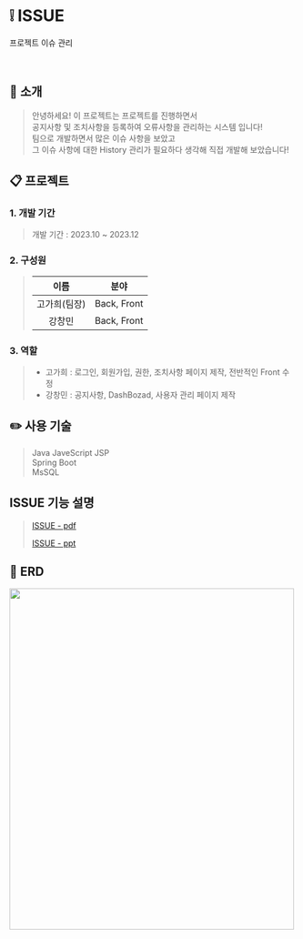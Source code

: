 # ❕ ISSUE
프로젝트 이슈 관리  

<br/>

## 📄 소개

> 안녕하세요! 이 프로젝트는 프로젝트를 진행하면서  
> 공지사항 및 조치사항을 등록하여 오류사항을 관리하는 시스템 입니다!  
> 팀으로 개발하면서 많은 이슈 사항을 보았고  
> 그 이슈 사항에 대한 History 관리가 필요하다 생각해 직접 개발해 보았습니다!  

## 📋 프로젝트
  
### 1. 개발 기간
> 개발 기간 : 2023.10 ~ 2023.12  

### 2. 구성원

> | 이름 | 분야  |  
> | :--------: | :---------:  |  
> | 고가희(팀장) | Back, Front  |  
> | 강창민 | Back, Front  |

### 3. 역할

> - 고가희 : 로그인, 회원가입, 권한, 조치사항 페이지 제작, 전반적인 Front 수정  
> - 강창민 : 공지사항, DashBozad, 사용자 관리 페이지 제작  

## ✏️ 사용 기술
> Java
> JaveScript
> JSP  
> Spring Boot  
> MsSQL  

## ISSUE 기능 설명
> [ISSUE - pdf](https://github.com/ckdals6932/ISSUE-PROJECT/blob/master/ISSUE.pdf)
> 
> [ISSUE - ppt](https://github.com/ckdals6932/ISSUE-PROJECT/blob/master/ISSUE.pptx)

## 📃 ERD
<img src="https://github.com/ckdals6932/ISSUE-PROJECT/assets/79955006/85fa9691-7739-4af5-997d-7ea3f44df976" width="500" height="600"/>

